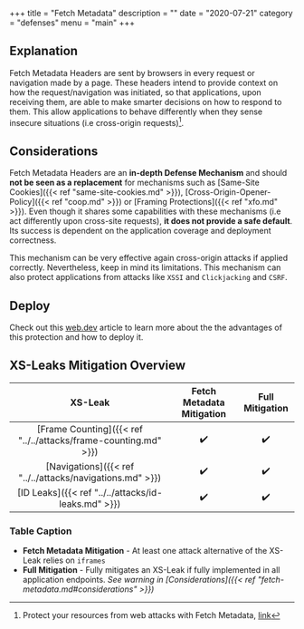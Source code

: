 +++
title = "Fetch Metadata"
description = ""
date = "2020-07-21"
category = "defenses"
menu = "main"
+++


## Explanation

Fetch Metadata Headers are sent by browsers in every request or navigation made by a page. These headers intend to provide context on how the request/navigation was initiated, so that applications, upon receiving them, are able to make smarter decisions on how to respond to them. This allow applications to behave differently when they sense insecure situations (i.e cross-origin requests)[^1].

## Considerations

Fetch Metadata Headers are an **in-depth Defense Mechanism** and should **not be seen as a replacement** for mechanisms such as [Same-Site Cookies]({{< ref "same-site-cookies.md" >}}), [Cross-Origin-Opener-Policy]({{< ref "coop.md" >}}) or [Framing Protections]({{< ref "xfo.md" >}}). Even though it shares some capabilities with these mechanisms (i.e act differently upon cross-site requests), **it does not provide a safe default**. 
Its success is dependent on the application coverage and deployment correctness.

This mechanism can be very effective again cross-origin attacks if applied correctly. Nevertheless, keep in mind its limitations. This mechanism can also protect applications from attacks like `XSSI` and `Clickjacking` and `CSRF`. 

## Deploy

Check out this [web.dev](https://web.dev/fetch-metadata/) article to learn more about the the advantages of this protection and how to deploy it.

## XS-Leaks Mitigation Overview

|                           XS-Leak                                 |    Fetch Metadata Mitigation   |  Full Mitigation   |
|:-----------------------------------------------------------------:|:------------------------------:|:-------------------:
| [Frame Counting]({{< ref "../../attacks/frame-counting.md" >}})   |         ✔️                     |         ✔️
| [Navigations]({{< ref "../../attacks/navigations.md" >}})         |         ✔️                     |         ✔️
| [ID Leaks]({{< ref "../../attacks/id-leaks.md" >}})               |         ✔️                     |         ✔️

### Table Caption

- **Fetch Metadata Mitigation** -  At least one attack alternative of the XS-Leak relies on `iframes`
- **Full Mitigation** - Fully mitigates an XS-Leak if fully implemented in all application endpoints. *See warning in [Considerations]({{< ref "fetch-metadata.md#considerations" >}})*


[^1]: Protect your resources from web attacks with Fetch Metadata, [link](https://web.dev/fetch-metadata/)